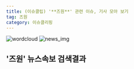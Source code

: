 ```yaml
---
title: (이슈클립) '**즈원**' 관련 이슈, 기사 모아 보기
tag: 즈원
category: 이슈클리핑
---
```

![wordcloud](https://s3.ap-northeast-2.amazonaws.com/lyrics101-wordcloud/2018-09-22-1537591510.png)
![news_img](https://user-images.githubusercontent.com/42597476/44507050-1206f400-a6e4-11e8-8d98-7ffbfebb353f.png)
## **'**즈원**'** 뉴스속보 검색결과

